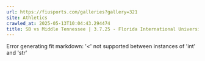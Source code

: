 ```yaml
---
url: https://fiusports.com/galleries?gallery=321
site: Athletics
crawled_at: 2025-05-13T10:04:43.294474
title: SB vs Middle Tennessee | 3.7.25 - Florida International University
---
```


Error generating fit markdown: '<' not supported between instances of 'int' and 'str'